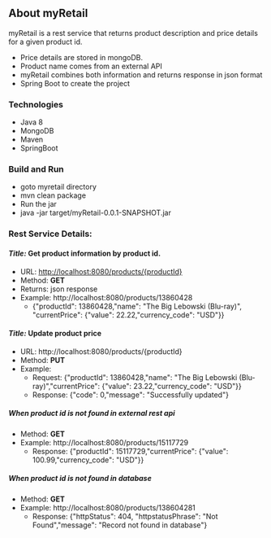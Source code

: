 ## About myRetail
myRetail is a rest service that returns product description and price details for a given product id.

 - Price details are stored in mongoDB.
 - Product name comes from an external API
 - myRetail combines both information and returns response in json format
 - Spring Boot to create the project
 
 ### Technologies
  - Java 8
  - MongoDB
  - Maven
  - SpringBoot
 
 ### Build and Run
  - goto myretail directory
  - mvn clean package
  - Run the jar
  - java -jar target/myRetail-0.0.1-SNAPSHOT.jar
 
 
 ### Rest Service Details:
 #### *Title:* Get product information by product id.
 - URL: [http://localhost:8080/products/{productId}](http://localhost:8080/products/{productId})
 -  Method: **GET**
 -  Returns: json response
 -  Example: http://localhost:8080/products/13860428
    - {"productId": 13860428,"name": "The Big Lebowski (Blu-ray)", "currentPrice": {"value": 22.22,"currency_code": "USD"}}

#### *Title:* Update product price
 - URL: http://localhost:8080/products/{productId}
 - Method: **PUT**
 - Example:
   - Request: {"productId": 13860428,"name": "The Big Lebowski (Blu-ray)","currentPrice": {"value": 23.22,"currency_code": "USD"}}
   - Response: {"code": 0,"message": "Successfully updated"}

##### When product id is not found in external rest api
  - Method: **GET**
  - Example: http://localhost:8080/products/15117729
    - Response: {"productId": 15117729,"currentPrice": {"value": 100.99,"currency_code": "USD"}}
 
##### When product id is not found in database 
   - Method: **GET**
   - Example: http://localhost:8080/products/138604281
     - Response: {"httpStatus": 404, "httpstatusPhrase": "Not Found","message": "Record not found in database"}







 
